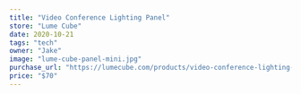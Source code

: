 ```yaml
---
title: "Video Conference Lighting Panel"
store: "Lume Cube"
date: 2020-10-21
tags: "tech"
owner: "Jake"
image: "lume-cube-panel-mini.jpg"
purchase_url: "https://lumecube.com/products/video-conference-lighting-kit-for-remote-workers"
price: "$70"
---
```

